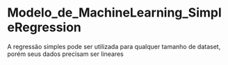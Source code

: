 # Modelo_de_MachineLearning_SimpleRegression
A regressão simples pode ser utilizada para qualquer tamanho de dataset, porém seus dados precisam ser lineares
